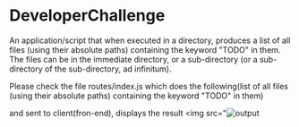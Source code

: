 # DeveloperChallenge

An application/script that when executed in a directory, produces a list of all files (using their absolute paths) containing the keyword "TODO" in them. 
The files can be in the immediate directory, or a sub-directory (or a sub-directory of the sub-directory, ad infinitum).

Please check the file routes/index.js which does the following(list of all files (using their absolute paths) containing the keyword "TODO" in them) 

and sent to client(fron-end), displays the result
<img src="<img src="https://github.com/sowmiyaseshadriii/DeveloperChallenge/blob/master/public/images/img.JPG" alt="output"/>
